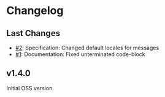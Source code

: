 # Changelog

## Last Changes

- [#2](https://github.com/LaxarJS/ax-media-widget/2): Specification: Changed default locales for messages
- [#1](https://github.com/LaxarJS/ax-media-widget/1): Documentation: Fixed unterminated code-block


## v1.4.0

Initial OSS version.
